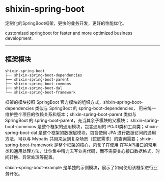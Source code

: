 # shixin-spring-boot


定制化的SpringBoot框架，更快的业务开发，更好的性能优化。

customized springboot for faster and more optimized business development.

---

## 框架模块

```shell
shixin-spring-boot  
├── shixin-spring-boot-dependencies  
├── shixin-spring-boot-parent  
├── shixin-spring-boot-commons  
├── shixin-spring-boot-dal  
└── shixin-spring-boot-framework
```

框架的模块按照 SpringBoot 官方模块的组织方式，shixin-spring-boot-dependencies 类似与 SpringBoot 的 spring-boot-dependencies，
用来统一维护整个项目的依赖关系和版本；shixin-spring-boot-parent 类似与 SpringBoot 的 spring-boot-parent，充当其余子模块的父模块；
shixin-spring-boot-commons 是整个框架的通用模块，包含通用的 POJO类和工具类；shixin-spring-boot-dal 是整个框架的数据层模块，包含使用 JPA
进行数据访问的通用方法，可以与 Mybatis 共用来达到复杂场景（蛇皮需求）的查询需要；shixin-spring-boot-framework 是整个框架的核心，包含了在使用
在写API接口的常用类和通用处理方法，让你集中精力去写业务代码，而不需要关心接口数据格式、时间转换、异常处理等配置。

shixin-spring-boot-example 是单独的示例模块，展示了如何使用该框架进行业务开发。


